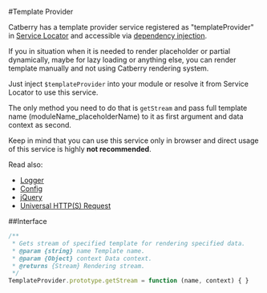 #Template Provider

Catberry has a template provider service registered as "templateProvider" in 
[Service Locator](../service-locator.md) and accessible via 
[dependency injection](../dependency-injection.md).

If you in situation when it is needed to render placeholder or partial 
dynamically, maybe for lazy loading or anything else, you can render template
manually and not using Catberry rendering system.

Just inject `$templateProvider` into your module or resolve it from 
Service Locator to use this service.

The only method you need to do that is `getStream` and pass full 
template name (moduleName_placeholderName) to it as first argument 
and data context as second.

Keep in mind that you can use this service only in browser and direct usage of
this service is highly **not recommended**.

Read also:

* [Logger](logger.md)
* [Config](config.md)
* [jQuery](jquery.md)
* [Universal HTTP(S) Request](universal-http-request.md)

##Interface
```javascript
/**
 * Gets stream of specified template for rendering specified data.
 * @param {string} name Template name.
 * @param {Object} context Data context.
 * @returns {Stream} Rendering stream.
 */
TemplateProvider.prototype.getStream = function (name, context) { }
```